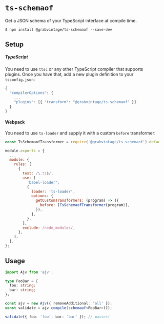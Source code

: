 # `ts-schemaof`

Get a JSON schema of your TypeScript interface at compile time.

```shell
$ npm install @grabvintage/ts-schemaof --save-dev
```

## Setup

##### TypeScript

You need to use `ttsc` or any other TypeScript compiler that supports plugins. Once you have that, add a new plugin definition to your `tsconfig.json`:

```js
{
  "compilerOptions": {
    ...
    "plugins": [{ "transform": "@grabvintage/ts-schemaof" }]
  }
}
```

#### Webpack

You need to use `ts-loader` and supply it with a custom `before` transformer:

```js
const TsSchemaofTransformer = require('@grabvintage/ts-schemaof').default;

module.exports = {
  ...
  module: {
    rules: [
      {
        test: /\.ts$/,
        use: [
          'babel-loader',
          {
            loader: 'ts-loader',
            options: {
              getCustomTransformers: (program) => ({
                before: [TsSchemaofTransformer(program)],
              }),
            },
          },
        ],
        exclude: /node_modules/,
      },
    ],
  },
};
```

## Usage

```ts
import Ajv from 'ajv';

type FooBar = {
  foo: string;
  bar: string;
};

const ajv = new Ajv({ removeAdditional: 'all' });
const validate = ajv.compile(schemaof<FooBar>());

validate({ foo: 'foo', bar: 'bar' }); // passes!
```
